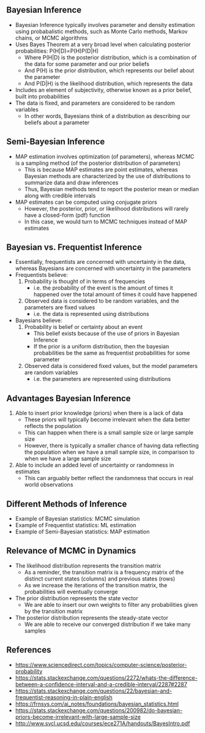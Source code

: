 ## Bayesian Inference
- Bayesian Inference typically involves parameter and density estimation using probabalistic methods, such as Monte Carlo methods, Markov chains, or MCMC algorithms
- Uses Bayes Theorem at a very broad level when calculating posterior probabilities: P(H|D)∝P(H)P(D|H)
	- Where P(H|D) is the posterior distribution, which is a combination of the data for some parameter and our prior beliefs
	- And P(H) is the prior distribution, which represents our belief about the parameter
	- And P(D|H) is the likelihood distribution, which represents the data
- Includes an element of subjectivity, otherwise known as a prior belief, built into probabilities
- The data is fixed, and parameters are considered to be random variables
	- In other words, Bayesians think of a distribution as describing our beliefs about a parameter

## Semi-Bayesian Inference
- MAP estimation involves optimization (of parameters), whereas MCMC is a sampling method (of the posterior distribution of parameters)
	- This is because MAP estimates are point estimates, whereas Bayesian methods are characterized by the use of distributions to summarize data and draw inferences
	- Thus, Bayesian methods tend to report the posterior mean or median along with credible intervals
- MAP estimates can be computed using conjugate priors
	- However, the posterior, prior, or likelihood distributions will rarely have a closed-form (pdf) function
	- In this case, we would turn to MCMC techniques instead of MAP estimates

## Bayesian vs. Frequentist Inference
- Essentially, frequentists are concerned with uncertainty in the data, whereas Bayesians are concerned with uncertainty in the parameters
- Frequentists believe:
	1. Probability is thought of in terms of frequencies 
		- i.e. the probability of the event is the amount of times it happened over the total amount of times it could have happened
	2. Observed data is considered to be random variables, and the parameters are fixed values
		- i.e. the data is represented using distributions
- Bayesians believe:
	1. Probability is belief or certainty about an event
		- This belief exists because of the use of priors in Bayesian Inference
		- If the prior is a uniform distribution, then the bayesian probabilities be the same as frequentist probabilities for some parameter
	2. Observed data is considered fixed values, but the model parameters are random variables
		- i.e. the parameters are represented using distributions

## Advantages Bayesian Inference
1. Able to insert prior knowledge (priors) when there is a lack of data
	- These priors will typically become irrelevant when the data better reflects the population
	- This can happen when there is a small sample size or large sample size
	- However, there is typically a smaller chance of having data reflecting the population when we have a small sample size, in comparison to when we have a large sample size
2. Able to include an added level of uncertainty or randomness in estimates
	- This can arguably better reflect the randomness that occurs in real world observations

## Different Methods of Inference
- Example of Bayesian statistics: MCMC simulation
- Example of Frequentist statistics: ML estimation
- Example of Semi-Bayesian statistics: MAP estimation

## Relevance of MCMC in Dynamics 
- The likelihood distribution represents the transition matrix
	- As a reminder, the transition matrix is a frequency matrix of the distinct current states (columns) and previous states (rows)
	- As we increase the iterations of the transition matrix, the probabilities will eventually converge
- The prior distribution represents the state vector
	- We are able to insert our own weights to filter any probabilities given by the transition matrix
- The posterior distribution represents the steady-state vector
	- We are able to receive our converged distribution if we take many samples

## References
- https://www.sciencedirect.com/topics/computer-science/posterior-probability
- https://stats.stackexchange.com/questions/2272/whats-the-difference-between-a-confidence-interval-and-a-credible-interval/2287#2287
- https://stats.stackexchange.com/questions/22/bayesian-and-frequentist-reasoning-in-plain-english
- https://frnsys.com/ai_notes/foundations/bayesian_statistics.html
- https://stats.stackexchange.com/questions/200982/do-bayesian-priors-become-irrelevant-with-large-sample-size
- http://www.svcl.ucsd.edu/courses/ece271A/handouts/BayesIntro.pdf
